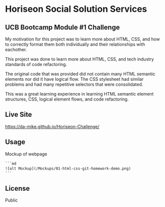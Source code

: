 # Horiseon Social Solution Services

## UCB Bootcamp Module #1 Challenge

My motivation for this project was to learn more about HTML, CSS, and how to correctly format them both individually and their relationships with eachother. 

This project was done to learn more about HTML, CSS, and tech industry standards of code refactoring.

The original code that was provided did not contain many HTML semantic elements nor did it have logical flow. The CSS stylesheet had similar problems and had many repetitive selectors that were consolidated.

This was a great learning experience in learning HTML semantic element structures, CSS, logical element flows, and code refactoring.

## Live Site

https://da-mike.github.io/Horiseon-Challenge/

## Usage

Mockup of webpage

    ```md
    ![alt Mockup](/Mockups/01-html-css-git-homework-demo.png)
    ```

## License

Public